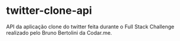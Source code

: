 # twitter-clone-api
API da aplicação clone do twitter feita durante o Full Stack Challenge realizado pelo Bruno Bertolini da Codar.me.
